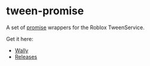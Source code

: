 # tween-promise
 
A set of [promise](https://github.com/evaera/roblox-lua-promise) wrappers for the Roblox TweenService.

Get it here:

* [Wally](https://wally.run/package/egomoose/tween-promise)
* [Releases](https://github.com/EgoMoose/tween-promise/releases)